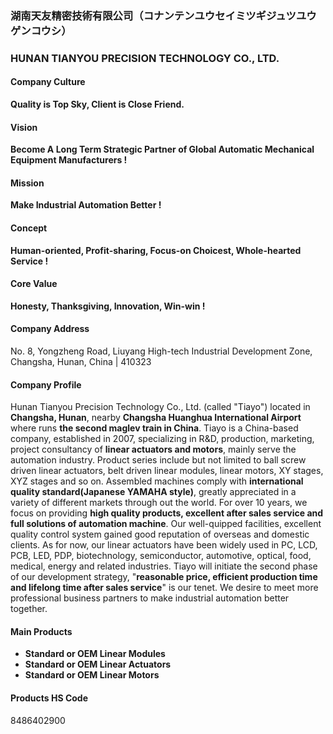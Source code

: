### 湖南天友精密技術有限公司（コナンテンユウセイミツギジュツユウゲンコウシ）
### HUNAN TIANYOU PRECISION TECHNOLOGY CO., LTD.
#### Company Culture
**Quality is Top Sky, Client is Close Friend.**
#### Vision
**Become A Long Term Strategic Partner of Global Automatic Mechanical Equipment Manufacturers !**
#### Mission
**Make Industrial Automation Better !**
#### Concept
**Human-oriented, Profit-sharing, Focus-on Choicest, Whole-hearted Service !**
#### Core Value
**Honesty, Thanksgiving, Innovation, Win-win !**
#### Company Address
No. 8, Yongzheng Road, Liuyang High-tech Industrial Development Zone, Changsha, Hunan, China | 410323
#### Company Profile
Hunan Tianyou Precision Technology Co., Ltd. (called "Tiayo") located in **Changsha, Hunan**, nearby **Changsha Huanghua International Airport** where runs **the second maglev train in China**. Tiayo is a China-based company, established in 2007, specializing in R&D, production, marketing, project consultancy of **linear actuators and motors**, mainly serve the automation industry. Product series include but not limited to ball screw driven linear actuators, belt driven linear modules, linear motors, XY stages, XYZ stages and so on. Assembled machines comply with **international quality standard(Japanese YAMAHA style)**, greatly appreciated in a variety of different markets through out the world.
For over 10 years, we focus on providing **high quality products, excellent after sales service and full solutions of automation machine**. Our well-quipped facilities, excellent quality control system gained good reputation of overseas and domestic clients.
As for now, our linear actuators have been widely used in PC, LCD, PCB, LED, PDP, biotechnology, semiconductor, automotive, optical, food, medical, energy and related industries.
Tiayo will initiate the second phase of our development strategy, "**reasonable price, efficient production time and lifelong time after sales service**" is our tenet. We desire to meet more professional business partners to make industrial automation better together.
#### Main Products
- **Standard or OEM Linear Modules**
- **Standard or OEM Linear Actuators**
- **Standard or OEM Linear Motors**
#### Products HS Code
8486402900
